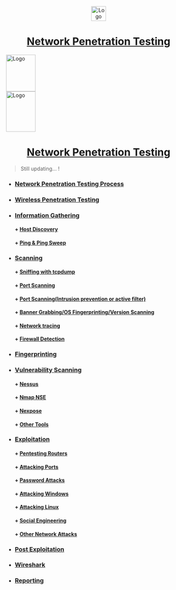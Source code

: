 <br />
<p align="center">
  <a href="https://github.com/sarathlalup">
    <img src="https://www.vumetric.com/wp-content/uploads/network-penetration-testing.png" alt="Logo" width="40" height="40">
  <h1 align="center">Network Penetration Testing </h1>
    
   </a>
  
<p align="left">
  <a href="https://github.com/sarathlalup">
    <img src="https://www.paladion.net/hs-fs/hubfs/Paladion--2018/web-pages-18/our-services-18/security-testing-18/network-penetration-testing-18/last-section1-min-1.png?width=125&name=last-section1-min-1.png" alt="Logo" width="80" height="100"><br>
      <img src="https://www.paladion.net/hs-fs/hubfs/Paladion--2018/web-pages-18/our-services-18/security-testing-18/network-penetration-testing-18/last-section2-min-1.png?width=125&name=last-section2-min-1.png" alt="Logo" width="80" height="110">
  <h1 align="center">Network Penetration Testing </h1>
    
   </a>

  

 
</p>

> Still updating...   !

* ###  [ Network Penetration Testing Process]()
* ###  [ Wireless Penetration Testing](https://github.com/sarathlalup/Penetration-Testing/blob/master/Wireless%20Attacks/Wifi/Attack.md )
* ###  [ Information Gathering]( )
    #### + [     Host Discovery](https://github.com/sarathlalup/Penetration-Testing/blob/master/Scanning&Enumeration/Host%20Discovery.md )
    #### + [     Ping & Ping Sweep]( )
* ###  [ Scanning]( )
    #### + [     Sniffing with tcpdump]( )
    #### + [      Port Scanning]( )
    #### + [      Port Scanning(Intrusion prevention or active filter)]( )
    #### + [      Banner Grabbing/OS Fingerprinting/Version Scanning]( )
    #### + [      Network tracing]( )
    #### + [      Firewall Detection]( )
* ### [Fingerprinting]()
* ###  [ Vulnerability Scanning]( )
    #### + [     Nessus]( )
    #### + [     Nmap NSE]( )
    #### + [     Nexpose]( )
    #### + [     Other Tools]( )
* ###  [ Exploitation]( )
   #### + [     Pentesting Routers]( )
   #### + [     Attacking Ports]( )
   #### + [ Password Attacks]( )
   #### + [     Attacking Windows](https://github.com/sarathlalup/Penetration-Testing/blob/master/Windows%20Exploitaion/README.md)
   #### + [     Attacking Linux]( )
   #### + [     Social Engineering](https://github.com/sarathlalup/Cyber-security/blob/master/Social%20Engineering%20Attacks/README.md)
   #### + [     Other Network Attacks]( )

* ###  [ Post Exploitation]( )

* ###  [ Wireshark]( )

* ###  [ Reporting]( )
